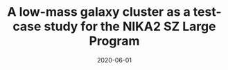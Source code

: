 ---
title: "A low-mass galaxy cluster as a test-case study for the NIKA2 SZ Large Program"
collection: "publications"
category: "fa_procs"
permalink: /publications/2020EPJWC22800012K
date: 2020-06-01
venue: "mm Universe @ NIKA2 - Observing the mm Universe with the NIKA2 Camera"
citation: "Kéruzoré, F., Adam, R., Ade, P., et al. (2020), mm Universe @ NIKA2 - Observing the mm Universe with the NIKA2 Camera, 228, 00012."
---